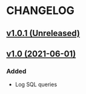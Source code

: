 # CHANGELOG

## [v1.0.1 (Unreleased)](https://github.com/onlime/laravel-sql-reporter/compare/v1.0...main)


## [v1.0 (2021-06-01)](https://github.com/onlime/laravel-sql-reporter/releases/tag/v1.0)

### Added
- Log SQL queries
